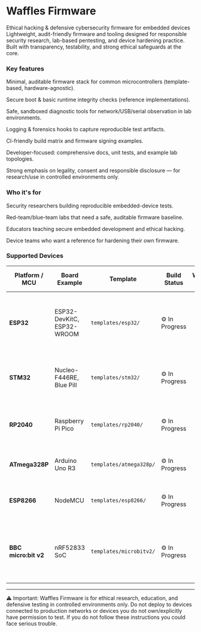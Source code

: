 # Waffles Firmware

Ethical hacking & defensive cybersecurity firmware for embedded devices
Lightweight, audit-friendly firmware and tooling designed for responsible security research, lab-based pentesting, and device hardening practice. Built with transparency, testability, and strong ethical safeguards at the core.

### Key features

Minimal, auditable firmware stack for common microcontrollers (template-based, hardware-agnostic).

Secure boot & basic runtime integrity checks (reference implementations).

Safe, sandboxed diagnostic tools for network/USB/serial observation in lab environments.

Logging & forensics hooks to capture reproducible test artifacts.

CI-friendly build matrix and firmware signing examples.

Developer-focused: comprehensive docs, unit tests, and example lab topologies.

Strong emphasis on legality, consent and responsible disclosure — for research/use in controlled environments only.

### Who it's for

Security researchers building reproducible embedded-device tests.

Red-team/blue-team labs that need a safe, auditable firmware baseline.

Educators teaching secure embedded development and ethical hacking.

Device teams who want a reference for hardening their own firmware.

### Supported Devices

| Platform / MCU       | Board Example              | Template                | Build Status    | Wi-Fi |    BLE    |  RF |  FM |   nRF24   | Mic | NFC |  IR | Est. Price (USD) | Notes                                                                       |
| -------------------- | -------------------------- | ----------------------- | --------------- | :---: | :-------: | :-: | :-: | :-------: | :-: | :-: | :-: | ---------------: | --------------------------------------------------------------------------- |
| **ESP32**            | ESP32-DevKitC, ESP32-WROOM | `templates/esp32/`      | ⚙️ In Progress       |   ✅   |     ✅     |  ✅  |  —  |     —     |  ✅  |  ⚙️ |  ✅  |     **$8 – $12** | Full support for Wi-Fi/BLE + optional mic and IR; great for network labs    |
| **STM32**            | Nucleo-F446RE, Blue Pill   | `templates/stm32/`      | ⚙️ In Progress  |   —   |     —     |  ✅  |  —  |     ✅     |  ⚙️ |  —  |  ✅  |    **$10 – $20** | Good RF/nRF24 lab target; mic integration WIP                               |
| **RP2040**           | Raspberry Pi Pico          | `templates/rp2040/`     | ⚙️ In Progress |   —   | ✅ (addon) |  ✅  |  —  |     ✅     |  ✅  |  —  |  ✅  |      **$4 – $8** | Versatile teaching board; supports modular sensors                          |
| **ATmega328P**       | Arduino Uno R3             | `templates/atmega328p/` | ⚙️ In Progress      |   —   |     —     |  ✅  |  —  |     ✅     |  ⚙️ |  —  |  ✅  |    **$12 – $18** | Excellent low-level RF and IR example                                       |
| **ESP8266**          | NodeMCU                    | `templates/esp8266/`    | ⚙️ In Progress  |   ✅   |     —     |  ✅  |  —  |     —     |  —  |  —  |  —  |      **$5 – $8** | Legacy Wi-Fi stack, telemetry only                                          |
| **BBC micro:bit v2** | nRF52833 SoC               | `templates/microbitv2/` | ⚙️ In Progress        |   —   |     ✅     |  ✅  |  —  | ✅ (addon) |  ✅  |  —  |  ✅  |    **$18 – $25** | Built-in BLE, mic, buttons & sensors — ideal for educational security demos |
---------------------------------------------------------------------------------------------------------------------------------------------------------------------------------------------------------------------
⚠️ Important: Waffles Firmware is for ethical research, education, and defensive testing in controlled environments only.
Do not deploy to devices connected to production networks or devices you do not own/explicitly have permission to test.
If you do not follow these instructions you could face serious trouble.
